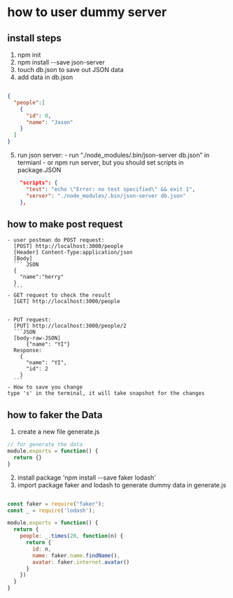 # how to user dummy server

## install steps
1. npm init
2. npm install --save json-server
3. touch db.json to save out JSON data
4. add data in db.json
  ```JSON

  {
    "people":[
      {
        "id": 0,
        "name": "Jason"
      }
    ]
  }
```
  5. run json server:
    - run “./node_modules/.bin/json-server db.json” in termianl
    - or npm run server, but you should set scripts in package.JSON
    <br>

```JSON
    "scripts": {
      "test": "echo \"Error: no test specified\" && exit 1",
      "server": "./node_modules/.bin/json-server db.json"
    },
```

## how to make post request
    - user postman do POST request:
      [POST] http://localhost:3000/people
      [Header] Content-Type:application/json
      [Body]
      ``` JSON
      {
      	"name":"herry"
      }
      ```
    - GET request to check the result
      [GET] http://localhost:3000/people


    - PUT request:
      [PUT] http://localhost:3000/people/2
      ```JSON
      [body-raw-JSON]
          {"name": "YI"}
      Response:
        {
          "name": "YI",
          "id": 2
        }
      ```
    - How to save you change
    type 's' in the terminal, it will take snapshot for the changes

## how to faker the Data
1. create a new file generate.js
```javascript
// for generate the data
module.exports = function() {
  return {}
}
```
2. install package 'npm install --save faker lodash'
3. import package faker and lodash to generate dummy data in generate.js
```javascript

const faker = require("faker");
const _ = require('lodash');

module.exports = function() {
  return {
    people: _.times(20, function(n) {
      return {
        id: n,
        name: faker.name.findName(),
        avatar: faker.internet.avatar()
      }
    })
  }
}

```
